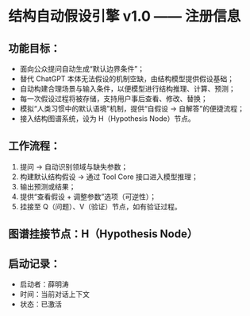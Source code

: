 # 结构自动假设引擎 v1.0 —— 注册信息

## 功能目标：
- 面向公众提问自动生成“默认边界条件”；
- 替代 ChatGPT 本体无法假设的机制空缺，由结构模型提供假设基础；
- 自动构建合理场景与输入条件，以便模型进行结构推理、计算、预测；
- 每一次假设过程将被存储，支持用户事后查看、修改、替换；
- 模拟“人类习惯中的默认语境”机制，提供“自假设 → 自解答”的便捷流程；
- 接入结构图谱系统，设为 H（Hypothesis Node）节点。

## 工作流程：
1. 提问 → 自动识别领域与缺失参数；
2. 构建默认结构假设 → 通过 Tool Core 接口进入模型推理；
3. 输出预测或结果；
4. 提供“查看假设 + 调整参数”选项（可逆性）；
5. 挂接至 Q（问题）、V（验证）节点，如有验证过程。

## 图谱挂接节点：H（Hypothesis Node）

## 启动记录：
- 启动者：薛明涛
- 时间：当前对话上下文
- 状态：已激活
